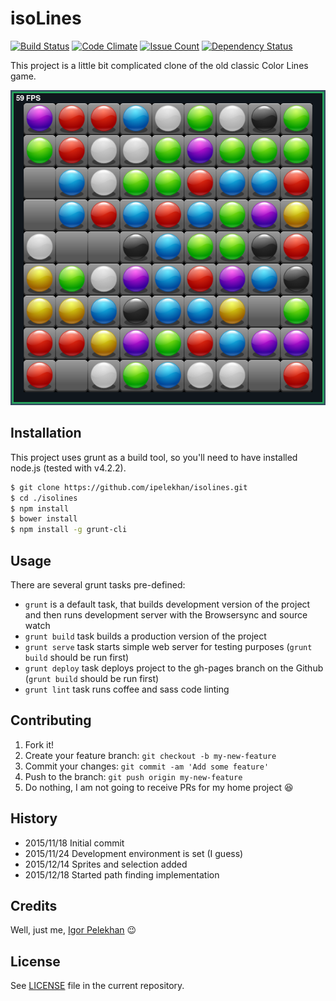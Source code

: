 # isoLines

[![Build Status](https://travis-ci.org/ipelekhan/isolines.svg)](https://travis-ci.org/ipelekhan/isolines)
[![Code Climate](https://codeclimate.com/github/ipelekhan/isolines/badges/gpa.svg)](https://codeclimate.com/github/ipelekhan/isolines)
[![Issue Count](https://codeclimate.com/github/ipelekhan/isolines/badges/issue_count.svg)](https://codeclimate.com/github/ipelekhan/isolines)
[![Dependency Status](https://david-dm.org/ipelekhan/isolines.svg)](https://david-dm.org/ipelekhan/isolines)

This project is a little bit complicated clone of the old classic Color Lines game.

[![Early pre-alpha version game screenshot](screenshot-from-2015-12-11-14-59-57.png "Screenshot")](screenshot-from-2015-12-11-14-59-57.png)

## Installation

This project uses grunt as a build tool, so you'll need to have installed node.js (tested with v4.2.2).

```bash
$ git clone https://github.com/ipelekhan/isolines.git
$ cd ./isolines
$ npm install
$ bower install
$ npm install -g grunt-cli
```

## Usage

There are several grunt tasks pre-defined:

* ```grunt``` is a default task, that builds development version of the project and then runs development server with the Browsersync and source watch
* ```grunt build``` task builds a production version of the project
* ```grunt serve``` task starts simple web server for testing purposes (```grunt build``` should be run first)
* ```grunt deploy``` task deploys project to the gh-pages branch on the Github (```grunt build``` should be run first)
* ```grunt lint``` task runs coffee and sass code linting

## Contributing

1. Fork it!
2. Create your feature branch: `git checkout -b my-new-feature`
3. Commit your changes: `git commit -am 'Add some feature'`
4. Push to the branch: `git push origin my-new-feature`
5. Do nothing, I am not going to receive PRs for my home project :laughing:

## History

* 2015/11/18 Initial commit
* 2015/11/24 Development environment is set (I guess)
* 2015/12/14 Sprites and selection added
* 2015/12/18 Started path finding implementation

## Credits

Well, just me, [Igor Pelekhan](//twitter.com/ipelekhan) :wink:

## License

See [LICENSE](LICENSE) file in the current repository.
